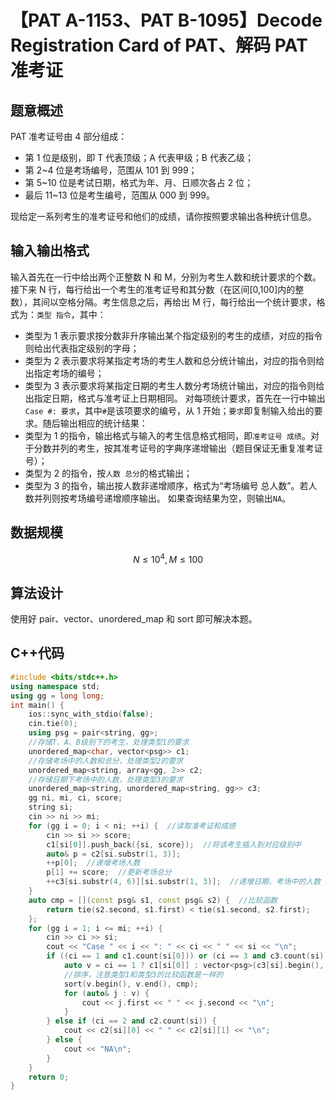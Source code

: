 # 【PAT A-1153、PAT B-1095】Decode Registration Card of PAT、解码 PAT 准考证

## 题意概述

PAT 准考证号由 4 部分组成：

- 第 1 位是级别，即 T 代表顶级；A 代表甲级；B 代表乙级；
- 第 2~4 位是考场编号，范围从 101 到 999；
- 第 5~10 位是考试日期，格式为年、月、日顺次各占 2 位；
- 最后 11~13 位是考生编号，范围从 000 到 999。

现给定一系列考生的准考证号和他们的成绩，请你按照要求输出各种统计信息。

## 输入输出格式

输入首先在一行中给出两个正整数 N 和 M，分别为考生人数和统计要求的个数。接下来 N 行，每行给出一个考生的准考证号和其分数（在区间[0,100]内的整数），其间以空格分隔。考生信息之后，再给出 M 行，每行给出一个统计要求，格式为：`类型 指令`，其中：

- 类型为 1 表示要求按分数非升序输出某个指定级别的考生的成绩，对应的指令则给出代表指定级别的字母；
- 类型为 2 表示要求将某指定考场的考生人数和总分统计输出，对应的指令则给出指定考场的编号；
- 类型为 3 表示要求将某指定日期的考生人数分考场统计输出，对应的指令则给出指定日期，格式与准考证上日期相同。
  对每项统计要求，首先在一行中输出`Case #: 要求`，其中`#`是该项要求的编号，从 1 开始；`要求`即复制输入给出的要求。随后输出相应的统计结果：
- 类型为 1 的指令，输出格式与输入的考生信息格式相同，即`准考证号 成绩`。对于分数并列的考生，按其准考证号的字典序递增输出（题目保证无重复准考证号）；
- 类型为 2 的指令，按`人数 总分`的格式输出；
- 类型为 3 的指令，输出按人数非递增顺序，格式为“考场编号 总人数”。若人数并列则按考场编号递增顺序输出。
  如果查询结果为空，则输出`NA`。

## 数据规模

$$N\le{10}^4,M\le 100$$

## 算法设计

使用好 pair、vector、unordered_map 和 sort 即可解决本题。

## C++代码

```cpp
#include <bits/stdc++.h>
using namespace std;
using gg = long long;
int main() {
    ios::sync_with_stdio(false);
    cin.tie(0);
    using psg = pair<string, gg>;
    //存储T、A、B级别下的考生，处理类型1的要求
    unordered_map<char, vector<psg>> c1;
    //存储考场中的人数和总分，处理类型2的要求
    unordered_map<string, array<gg, 2>> c2;
    //存储日期下考场中的人数，处理类型3的要求
    unordered_map<string, unordered_map<string, gg>> c3;
    gg ni, mi, ci, score;
    string si;
    cin >> ni >> mi;
    for (gg i = 0; i < ni; ++i) {  //读取准考证和成绩
        cin >> si >> score;
        c1[si[0]].push_back({si, score});  //将该考生插入到对应级别中
        auto& p = c2[si.substr(1, 3)];
        ++p[0];  //递增考场人数
        p[1] += score;  //更新考场总分
        ++c3[si.substr(4, 6)][si.substr(1, 3)];  //递增日期、考场中的人数
    }
    auto cmp = [](const psg& s1, const psg& s2) {  //比较函数
        return tie(s2.second, s1.first) < tie(s1.second, s2.first);
    };
    for (gg i = 1; i <= mi; ++i) {
        cin >> ci >> si;
        cout << "Case " << i << ": " << ci << " " << si << "\n";
        if ((ci == 1 and c1.count(si[0])) or (ci == 3 and c3.count(si))) {
            auto v = ci == 1 ? c1[si[0]] : vector<psg>(c3[si].begin(), c3[si].end());
            //排序，注意类型1和类型3的比较函数是一样的
            sort(v.begin(), v.end(), cmp);
            for (auto& j : v) {
                cout << j.first << " " << j.second << "\n";
            }
        } else if (ci == 2 and c2.count(si)) {
            cout << c2[si][0] << " " << c2[si][1] << "\n";
        } else {
            cout << "NA\n";
        }
    }
    return 0;
}
```
